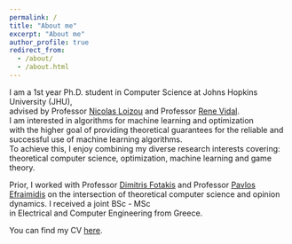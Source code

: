 ```yaml
---
permalink: /
title: "About me"
excerpt: "About me"
author_profile: true
redirect_from: 
  - /about/
  - /about.html
---
```


I am a 1st year Ph.D. student in Computer Science at Johns Hopkins University (JHU),   
advised by Professor [Nicolas Loizou](https://nicolasloizou.github.io/) and Professor [Rene Vidal](http://vision.jhu.edu/rvidal.html).   
I am interested in algorithms for machine learning and optimization   
with the higher goal of providing theoretical guarantees for the reliable and successful use of machine learning algorithms.   
To achieve this, I enjoy combining my diverse research interests covering:   
theoretical computer science, optimization, machine learning and game theory.

Prior, I worked with Professor [Dimitris Fotakis](https://www.softlab.ntua.gr/~fotakis/) and Professor [Pavlos Efraimidis](https://euclid.ee.duth.gr/) on the intersection of theoretical computer science and opinion dynamics. I received a joint BSc - MSc   
in Electrical and Computer Engineering from Greece.   

You can find my CV [here](_pages/Resume_Emmanouilidis_Konstantinos_revised.pdf).

